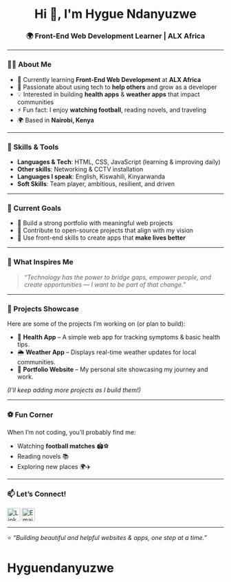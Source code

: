 <h1 align="center">Hi 👋, I'm Hygue Ndanyuzwe</h1>  
<h3 align="center">🌍 Front-End Web Development Learner | ALX Africa</h3>  

---

### 👨‍💻 About Me
- 🌱 Currently learning **Front-End Web Development** at **ALX Africa**  
- 🎯 Passionate about using tech to **help others** and grow as a developer  
- 💡 Interested in building **health apps** & **weather apps** that impact communities  
- ⚡ Fun fact: I enjoy **watching football**, reading novels, and traveling  
- 🌍 Based in **Nairobi, Kenya**

---

### 🚀 Skills & Tools
- **Languages & Tech**: HTML, CSS, JavaScript (learning & improving daily)  
- **Other skills**: Networking & CCTV installation  
- **Languages I speak**: English, Kiswahili, Kinyarwanda  
- **Soft Skills**: Team player, ambitious, resilient, and driven  

---

### 📌 Current Goals
- 🔹 Build a strong portfolio with meaningful web projects  
- 🔹 Contribute to open-source projects that align with my vision  
- 🔹 Use front-end skills to create apps that **make lives better**  

---

### 🌱 What Inspires Me
> *“Technology has the power to bridge gaps, empower people, and create opportunities — I want to be part of that change.”*

---

### 💼 Projects Showcase
Here are some of the projects I’m working on (or plan to build):  
- 🏥 **Health App** – A simple web app for tracking symptoms & basic health tips.  
- 🌦️ **Weather App** – Displays real-time weather updates for local communities.  
- 📖 **Portfolio Website** – My personal site showcasing my journey and work.  

*(I’ll keep adding more projects as I build them!)*  

---

### ⚽ Fun Corner
When I’m not coding, you’ll probably find me:  
- Watching **football matches** 🏟️⚽  
- Reading novels 📚  
- Exploring new places 🌍✈️  

---

### 📫 Let’s Connect!
<p align="left">
<a href="https://www.linkedin.com/in/hygue-ndanyuzwe-21a2a2347" target="blank"><img align="center" src="https://cdn.jsdelivr.net/gh/devicons/devicon/icons/linkedin/linkedin-original.svg" alt="LinkedIn" height="30" width="30" /></a>
<a href="gmail:your-ndanyuzwehygue@gmail.com"><img align="center" src="https://cdn-icons-png.flaticon.com/512/732/732200.png" alt="Email" height="30" width="30" /></a>
</p>

---

⭐️ *“Building beautiful and helpful websites & apps, one step at a time.”*  
# Hyguendanyuzwe
